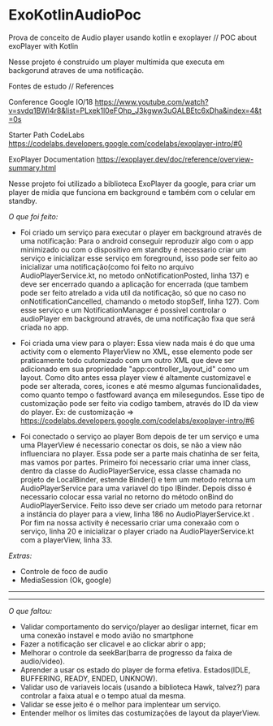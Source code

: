 # ExoKotlinAudioPoc
Prova de conceito de Audio player usando kotlin e exoplayer // POC  about exoPlayer with Kotlin

Nesse projeto é construido um player multimida que executa em backgorund atraves de uma notificação.

Fontes de estudo // References

Conference Google IO/18 
https://www.youtube.com/watch?v=svdq1BWl4r8&list=PLxek1l0eFOhp_J3kgww3uGALBEtc6xDha&index=4&t=0s

Starter Path CodeLabs
https://codelabs.developers.google.com/codelabs/exoplayer-intro/#0

ExoPlayer Documentation
https://exoplayer.dev/doc/reference/overview-summary.html

Nesse projeto foi utilizado a biblioteca ExoPlayer da google, para criar um player de midia que funciona em background e também com o celular em standby. 

*O que foi feito:*
- Foi criado um serviço para executar o player em background através de uma notificação:
  Para o android conseguir reproduzir algo com o app minimizado ou com o dispositivo em standby é necessario criar um serviço e           inicializar esse serviço em foreground, isso pode ser feito ao inicializar uma notificação(como foi feito no arquivo        
  AudioPlayerService.kt, no metodo onNotificationPosted, linha 137) e deve ser encerrado quando a aplicação for encerrada (que tambem 
  pode ser feito atrelado a vida util da notificação, só que no caso no onNotificationCancelled, chamando o metodo stopSelf, linha 127).
  Com esse serviço e um NotificationManager é possivel controlar o audioPlayer em background através, de uma notificação fixa que será 
  criada no app.
  
  
- Foi criada uma view para o player:
  Essa view nada mais é do que uma activity com o elemento PlayerView no XML, esse elemento pode ser praticamente todo cutomizado com um outro XML que deve ser adicionado em sua propriedade "app:controller_layout_id" como um layout.
  Como dito antes essa player view é altamente customizavel e pode ser alterada, cores, icones e até mesmo algumas funcionalidades, como quanto tempo o fastfoward avança em milesegundos. Esse tipo de customização pode ser feito via codigo tambem, através do ID da view do player. Ex: de customização => https://codelabs.developers.google.com/codelabs/exoplayer-intro/#6
  
  
- Foi conectado o serviço ao player
  Bom depois de ter um serviço e uma uma PlayerView é necessario conectar os dois, se não a view não influenciara no player. Essa pode ser a parte mais chatinha de ser feita, mas vamos por partes.
  Primeiro foi necessario criar uma inner class, dentro da classe do AudioPlayerService, essa classe chamada no projeto de LocalBinder, estende Binder() e tem um metodo retorna um AudioPlayerService para uma variavel do tipo IBinder. Depois disso é necessario colocar essa varial no retorno do método onBind do AudioPlayerService. Feito isso deve ser criado um metodo para retornar a instância do player para a view, linha 186 no AudioPlayerService.kt . Por fim na nossa activity é necessario criar uma conexaão com o serviço, linha 20 e inicializar o player criado na AudioPlayerService.kt com a playerView, linha 33.
  
*Extras:* 
  - Controle de foco de audio
  - MediaSession (Ok, google)
----------------------------------------------------------------------------------------------------------------------------------------
----------------------------------------------------------------------------------------------------------------------------------------

*O que faltou:*
- Validar comportamento do serviço/player ao desligar internet, ficar em uma conexão instavel e modo avião no smartphone
- Fazer a notificação ser clicavel e ao clickar abrir o app;
- Melhorar o controle da seekBar(barra de progresso da faixa de audio/video).
- Aprender a usar os estado do player de forma efetiva. Estados(IDLE, BUFFERING, READY, ENDED, UNKNOW).
- Validar uso de variaveis locais (usando a biblioteca Hawk, talvez?) para controlar a faixa atual e o tempo atual da mesma.
- Validar se esse jeito é o melhor para implentear um serviço.
- Entender melhor os limites das costumizações de layout da playerView.
